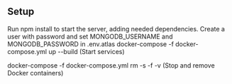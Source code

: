 ## Setup

Run npm install to start the server, adding needed dependencies.
Create a user with password and set MONGODB_USERNAME and MONGODB_PASSWORD in .env.atlas
docker-compose -f docker-compose.yml up --build (Start services)

docker-compose -f docker-compose.yml rm -s -f -v (Stop and remove Docker containers)